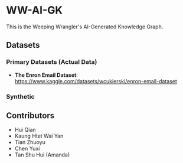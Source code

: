 # WW-AI-GK
This is the Weeping Wrangler's AI-Generated Knowledge Graph.

## Datasets

### Primary Datasets (Actual Data)
- **The Enron Email Dataset**: https://www.kaggle.com/datasets/wcukierski/enron-email-dataset

### Synthetic

## Contributors
- Hui Qian
- Kaung Htet Wai Yan
- Tian Zhuoyu
- Chen Yuxi
- Tan Shu Hui (Amanda)

